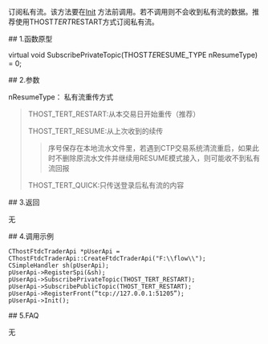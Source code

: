 <p>订阅私有流。该方法要在<a href="../INIT/">Init</a> 方法前调用。若不调用则不会收到私有流的数据。推荐使用THOST<em>TERT</em>RESTART方式订阅私有流。</p>
<span class="anchor" id="2beca9e0-3f8c-49a6-8378-2ee3ee93c524"></span>
## 1.函数原型
<p>virtual void SubscribePrivateTopic(THOST<em>TE</em>RESUME_TYPE nResumeType) = 0;</p>
<span class="anchor" id="9afe079c-6456-4049-83a9-7572467c9057"></span>
## 2.参数
<p>nResumeType： 私有流重传方式</p>
<blockquote>
<p>THOST_TERT_RESTART:从本交易日开始重传（推荐）</p>
<p>THOST_TERT_RESUME:从上次收到的续传</p>
<blockquote>
<p>序号保存在本地流水文件里，若遇到CTP交易系统清流重启，如果此时不删除原流水文件并继续用RESUME模式接入，则可能收不到私有流回报</p>
</blockquote>
<p>THOST_TERT_QUICK:只传送登录后私有流的内容</p>
</blockquote>
<span class="anchor" id="ebf3d0c4-d95c-44a9-ae34-0ddf55454566"></span>
## 3.返回
<p>无</p>
<span class="anchor" id="2a8a0582-4a51-45d9-966b-9fb010980dc5"></span>
## 4.调用示例
<pre><code>CThostFtdcTraderApi *pUserApi = CThostFtdcTraderApi::CreateFtdcTraderApi("F:\\flow\\");
CSimpleHandler sh(pUserApi);
pUserApi-&gt;RegisterSpi(&amp;sh);
pUserApi-&gt;SubscribePrivateTopic(THOST_TERT_RESTART);
pUserApi-&gt;SubscribePublicTopic(THOST_TERT_RESTART);
pUserApi-&gt;RegisterFront(“tcp://127.0.0.1:51205”);
pUserApi-&gt;Init();
</code></pre>
<span class="anchor" id="83b45ca6-007d-482b-827e-84a67c3de062"></span>
## 5.FAQ
<p>无</p>
